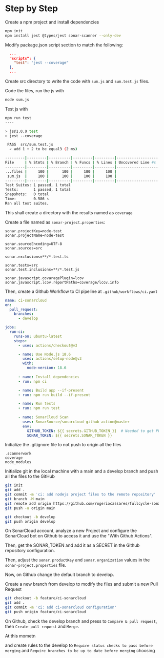 # Step by Step

Create a npm project and install dependencies
```bash
npm init
npm install jest @types/jest sonar-scanner --only-dev   
```
Modify package.json script section to match the following:
```json
  ...
  "scripts": {
    "test": "jest --coverage"
  },
  ...
```
Create src directory to write the code with `sum.js` and `sum.test.js` files.

Code the files, run the js with 
```bash
node sum.js
```

Test js with 
```bash
npm run test
----

> js@1.0.0 test
> jest --coverage

 PASS  src/sum.test.js
  ✓ add 1 + 2 to be equal3 (2 ms)

---------|---------|----------|---------|---------|-------------------
File     | % Stmts | % Branch | % Funcs | % Lines | Uncovered Line #s 
---------|---------|----------|---------|---------|-------------------
...files |     100 |      100 |     100 |     100 |                   
 sum.js  |     100 |      100 |     100 |     100 |                   
---------|---------|----------|---------|---------|-------------------
Test Suites: 1 passed, 1 total
Tests:       1 passed, 1 total
Snapshots:   0 total
Time:        0.586 s
Ran all test suites.
```

This shall create a directory with the results named as `coverage`

Create a file named as `sonar-project.properties`:
```properties
sonar.projectKey=node-test
sonar.projectName=node-test

sonar.sourceEncoding=UTF-8
sonar.sources=src

sonar.exclusions=**/*.test.ts

sonar.tests=src
sonar.test.inclusions=**/*.test.js

sonar.javascript.covaragePlugin=lcov
sonar.javascript.lcov.reportPaths=coverage/lcov.info
```

Then, create a Github Workflow to CI pipeline at `.github/workflows/ci.yaml`

```yaml
name: ci-sonarcloud
on:
  pull_request:
    branches:
      - develop

jobs:
  run-ci:
    runs-on: ubuntu-latest
    steps:
      - uses: actions/checkout@v3

      - name: Use Node.js 18.6
        uses: actions/setup-node@v3
        with:
          node-version: 18.6
      
      - name: Install dependencies
      - run: npm ci

      - name: Build app --if-present
      - run: npm run build --if-present

      - name: Run tests
      - run: npm run test
      
      - name: SonarCloud Scan
        uses: SonarSource/sonarcloud-github-action@master
        env:
          GITHUB_TOKEN: ${{ secrets.GITHUB_TOKEN }}  # Needed to get PR information, if any
          SONAR_TOKEN: ${{ secrets.SONAR_TOKEN }}
```

Initialize the .gitignore file to not push to origin all the files
```gitignore
.scannerwork
coverage
node_modules
```

Initialize git in the local machine with a main and a develop branch and push all the files to the GitHub

```bash
git init
git add .
git commit -m 'ci: add nodejs project files to the remote repository'
git branch -M main
git remote add origin https://github.com/rogeriocassares/fullcycle-sonarcloud-nodejs.git
git push -u origin main

git checkout -b develop
git push origin develop
```

On SonarCloud account, analyze a new Project and configure the SonarCloud bot on Github to access it and use the "With Github Actions".

Then, get the SONAR_TOKEN and add it as a SECRET in the Github repository configuration.

Then, adjust the `sonar.productKey` and `sonar.organization` values in the `sonar-project.properties` file.


Now, on Github change the default branch to develop.

Create a new branch from develop to modify the files and submit a new Pull Request
```bash
git checkout -b feature/ci-sonarcloud
git add .
git commit -m 'ci: add ci-sonarcloud configuration'
git push origin feature/ci-sonarcloud
```

On Github, check the develop branch and press to `Compare & pull request`, then `Create pull request` and `Merge`.

At this mometn

and create rules to the develop to `Require status checks to pass before merging` and `Require branches to be up to date before merging` choosing 